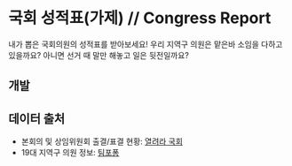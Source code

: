 # 국회 성적표(가제) // Congress Report
내가 뽑은 국회의원의 성적표를 받아보세요! 우리 지역구 의원은 맡은바 소임을 다하고 있을까요? 아니면 선거 때 말만 해놓고 일은 뒷전일까요?

## 개발

## 데이터 출처
- 본회의 및 상임위원회 출결/표결 현황: [열려라 국회](http://watch.peoplepower21.org/)
- 19대 지역구 의원 정보: [팀포퐁](http://data.popong.com/)
